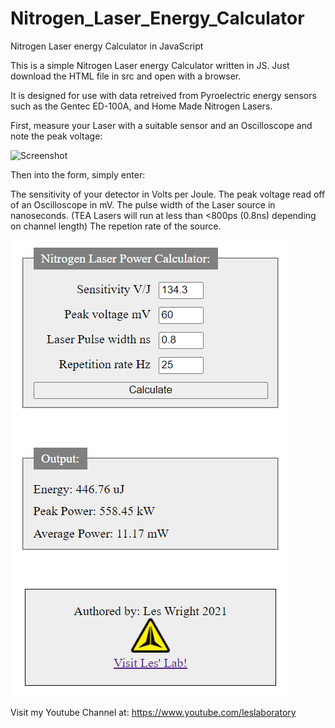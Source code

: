 # Nitrogen_Laser_Energy_Calculator
Nitrogen Laser energy Calculator in JavaScript

This is a simple Nitrogen Laser energy Calculator written in JS.
Just download the HTML file in src and open with a browser.

It is designed for use with data retreived from Pyroelectric energy sensors such  as the Gentec ED-100A, and Home Made Nitrogen Lasers.

First, measure your Laser with a suitable sensor and an Oscilloscope and note the peak voltage:

![Screenshot](scope.png)

Then into the form, simply enter:

The sensitivity of your detector in Volts per Joule. 
The peak voltage read off of an Oscilloscope in mV.
The pulse width of the Laser source in nanoseconds. (TEA Lasers will run at less than <800ps (0.8ns) depending on channel length)
The repetion rate of the source.


![Screenshot](screenshot-app.png)

Visit my Youtube Channel at: https://www.youtube.com/leslaboratory
